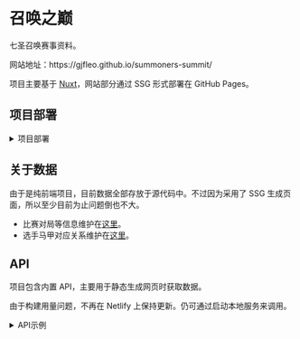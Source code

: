 # 召唤之巅

七圣召唤赛事资料。

网站地址：https\://gjfleo.github.io/summoners-summit/

项目主要基于 [Nuxt](https://nuxt.com/)，网站部分通过 SSG 形式部署在 GitHub Pages。

## 项目部署

<details><summary>项目部署</summary>

### 项目环境

- Node: 18.x
- pnpm

### 安装依赖

```bash
pnpm i
```

### 本地服务器

```bash
pnpm run dev
```

### 生成静态页面

```bash
pnpm run generate
```

预览：

```bash
pnpm run preview:ssg
```

使用此命令生成静态页面，用于将网站部分部署至 GitHub Pages 等。

### 构建

```bash
pnpm run build
```

预览：

```bash
pnpm run preview
```

使用此命令构建 Node.js Server，可用于 API 调用。

</details>

## 关于数据

由于是纯前端项目，目前数据全部存放于源代码中。不过因为采用了 SSG 生成页面，所以至少目前为止问题倒也不大。

- 比赛对局等信息维护在[这里](./server/data/tournaments)。
- 选手马甲对应关系维护在[这里](./server/data/players/index.ts)。

## API

项目包含内置 API，主要用于静态生成网页时获取数据。

由于构建用量问题，不再在 Netlify 上保持更新。仍可通过启动本地服务来调用。

<details><summary>API示例</summary>

- [`/tournaments`](https://summoners-summit.netlify.app/api/v1/tournaments) - 赛事列表
  - [`?gameVersion=3.8`](https://summoners-summit.netlify.app/api/v1/tournaments?gameVersion=3.8) - 游戏版本，默认为空（不限）
- [`/tournaments/:tournamentId`](https://summoners-summit.netlify.app/api/v1/tournaments/b7f4346442601d80) - 赛事信息
- [`/tournaments/:tournamentId/details`](https://summoners-summit.netlify.app/api/v1/tournaments/b7f4346442601d80/details) - 赛事信息，连同该赛事场次和对局
- [`/matches/:matchId`](https://summoners-summit.netlify.app/api/v1/matches/b7f4346442601d8001) - 场次信息
- [`/games`](https://summoners-summit.netlify.app/api/v1/games) - 对局列表
  - [`?limit=10&offset=10`](https://summoners-summit.netlify.app/api/v1/games?limit=10\&offset=10) - 分页，默认`limit=50`
  - 一些其他参数
- [`/decks/:deckId`](https://summoners-summit.netlify.app/api/v1/decks/dd6dae64467a5555) - 牌组信息
- [`/team-stats`](https://summoners-summit.netlify.app/api/v1/team-stats)

</details>

